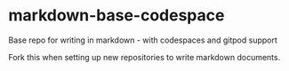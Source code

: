 # markdown-base-codespace
Base repo for writing in markdown - with codespaces and gitpod support

Fork this when setting up new repositories to write markdown documents.
